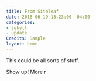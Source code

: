 ```yaml
---
title: From Siteleaf
date: 2018-06-19 13:23:00 -04:00
categories:
- jekyll
- update
Credits: Sample
layout: home
---
```


This could be all sorts of stuff.

Show up! More r